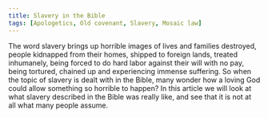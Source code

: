 ```yaml
---
title: Slavery in the Bible
tags: [Apologetics, Old covenant, Slavery, Mosaic law]
---
```


The word slavery brings up horrible images of lives and families destroyed, people kidnapped from their homes, shipped to foreign lands, treated inhumanely, being forced to do hard labor against their will with no pay, being tortured, chained up and experiencing immense suffering. So when the topic of slavery is dealt with in the Bible, many wonder how a loving God could allow something so horrible to happen? In this article we will look at what slavery described in the Bible was really like, and see that it is not at all what many people assume.

